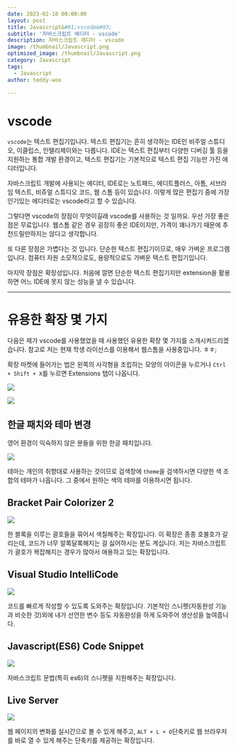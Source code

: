```yaml
---
date: 2023-02-18 00:00:00
layout: post
title: Javascript&#91;vscode&#93; 
subtitle: '자바스크립트 에디터 - vscode'
description: 자바스크립트 에디터 - vscode
image: /thumbnail/Javascript.png
optimized_image: /thumbnail/Javascript.png
category: Javascript
tags:
  - Javascript
author: teddy-woo

---
```


# vscode

`vscode`는 텍스트 편집기입니다. 텍스트 편집기는 흔히 생각하는 IDE인 비주얼 스튜디오, 이클립스, 인텔리제이와는 다릅니다. IDE는 텍스트 편집부터 다양한 디버깅 툴 등을 지원하는 통합 개발 환경이고, 텍스트 편집기는 기본적으로 텍스트 편집 기능만 가진 에디터입니다.

자바스크립트 개발에 사용되는 에디터, IDE로는 노트패드, 에디트플러스, 아톰, 서브라임 텍스트, 비쥬얼 스튜디오 코드, 웹 스톰 등이 있습니다. 이렇게 많은 편집기 중에 가장 인기있는 에디터로는 vscode라고 할 수 있습니다.

그렇다면 vscode의 장점이 무엇이길래 vscode를 사용하는 것 일까요. 우선 가장 좋은점은 무료입니다. 웹스톰 같은 경우 굉장히 좋은 IDE이지만, 가격이 꽤나가기 때문에 추천드릴만하지는 않다고 생각합니다.

또 다른 장점은 가볍다는 것 입니다. 단순한 텍스트 편집기이므로, 매우 가벼운 프로그램입니다. 컴퓨터 자원 소모적으로도, 용량적으로도 가벼운 텍스트 편집기입니다.

마지막 장점은 확장성입니다. 처음에 깔면 단순한 텍스트 편집기지만 extension을 활용하면 어느 IDE에 못지 않는 성능을 낼 수 있습니다.

---

# 유용한 확장 몇 가지

다음은 제가 vscode를 사용했었을 때 사용했던 유용한 확장 몇 가지를 소개시켜드리겠습니다. 참고로 저는 현재 학생 라이선스를 이용해서 웹스톰을 사용중입니다. ㅎㅎ;

확장 마켓에 들어가는 법은 왼쪽의 사각형을 조립하는 모양의 아이콘을 누르거나 `Ctrl + Shift + X`를 누르면 Extensions 탭이 나옵니다.

![](https://velog.velcdn.com/images%2Fbami%2Fpost%2Fb1f378bc-828f-4ffa-af5b-830017d7922b%2Fimage.png)

![](https://velog.velcdn.com/images%2Fbami%2Fpost%2F283f15aa-7072-48bb-8eb4-dcac398af801%2Fimage.png)

## 한글 패치와 테마 변경

영어 환경이 익숙하지 않은 분들을 위한 한글 패치입니다.

![](https://velog.velcdn.com/images%2Fbami%2Fpost%2F72b2df64-2b18-478a-8efe-f2911ee33ba2%2Fimage.png)

테마는 개인의 취향대로 사용하는 것이므로 검색창에 `theme`을 검색하시면 다양한 색 조합의 테마가 나옵니다. 그 중에서 원하는 색의 테마를 이용하시면 됩니다.

## Bracket Pair Colorizer 2

![](https://velog.velcdn.com/images%2Fbami%2Fpost%2F7e593b9f-86c9-403e-bb62-b1f2e8b752f1%2Fimage.png)

한 블록을 이루는 괄호들을 묶어서 색칠해주는 확장입니다. 이 확장은 종종 호불호가 갈리는데, 코드가 너무 알록달록해지는 걸 싫어하시는 분도 계십니다. 저는 자바스크립트가 괄호가 복잡해지는 경우가 많아서 애용하고 있는 확장입니다.

## Visual Studio IntelliCode

![](https://velog.velcdn.com/images%2Fbami%2Fpost%2Fb7f146cd-69b4-426c-99f7-7169cd29b02b%2Fimage.png)

코드를 빠르게 작성할 수 있도록 도와주는 확장입니다. 기본적인 스니펫(자동완성 기능과 비슷한 것)외에 내가 선언한 변수 등도 자동완성을 하게 도와주어 생산성을 높여줍니다.

## Javascript(ES6) Code Snippet

![](https://velog.velcdn.com/images%2Fbami%2Fpost%2F29e434b1-d231-442a-b73c-3a8e24045578%2Fimage.png)

자바스크립트 문법(특히 es6)의 스니펫을 지원해주는 확장입니다.

## Live Server

![](https://velog.velcdn.com/images%2Fbami%2Fpost%2F238356f3-1375-43b0-9ed2-5b7d66913a2f%2Fimage.png)

웹 페이지의 변화를 실시간으로 볼 수 있게 해주고, `ALT + L + O`단축키로 웹 브라우저를 바로 열 수 있게 해주는 단축키를 제공하는 확장입니다.